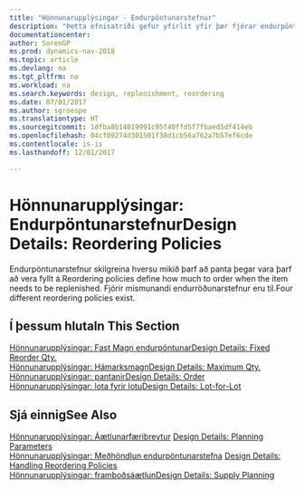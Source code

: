 ```yaml
---
title: "Hönnunarupplýsingar - Endurpöntunarstefnur"
description: "Þetta efnisatriði gefur yfirlit yfir þær fjórar endurpöntunarstefnur sem eru í boði fyrir áfyllingar."
documentationcenter: 
author: SorenGP
ms.prod: dynamics-nav-2018
ms.topic: article
ms.devlang: na
ms.tgt_pltfrm: na
ms.workload: na
ms.search.keywords: design, replenishment, reordering
ms.date: 07/01/2017
ms.author: sgroespe
ms.translationtype: HT
ms.sourcegitcommit: 1dfba8b14019991c95f40ffd5f7fbaed5df414eb
ms.openlocfilehash: 04cf09274d301501f38d1cb56a762a7b57ef6cde
ms.contentlocale: is-is
ms.lasthandoff: 12/01/2017

---
```

# <a name="design-details-reordering-policies"></a><span data-ttu-id="05d3e-103">Hönnunarupplýsingar: Endurpöntunarstefnur</span><span class="sxs-lookup"><span data-stu-id="05d3e-103">Design Details: Reordering Policies</span></span>
<span data-ttu-id="05d3e-104">Endurpöntunarstefnur skilgreina hversu mikið þarf að panta þegar vara þarf að vera fyllt á.</span><span class="sxs-lookup"><span data-stu-id="05d3e-104">Reordering policies define how much to order when the item needs to be replenished.</span></span> <span data-ttu-id="05d3e-105">Fjórir mismunandi endurröðunarstefnur eru til.</span><span class="sxs-lookup"><span data-stu-id="05d3e-105">Four different reordering policies exist.</span></span>  

## <a name="in-this-section"></a><span data-ttu-id="05d3e-106">Í þessum hluta</span><span class="sxs-lookup"><span data-stu-id="05d3e-106">In This Section</span></span>  
[<span data-ttu-id="05d3e-107">Hönnunarupplýsingar: Fast Magn endurpöntunar</span><span class="sxs-lookup"><span data-stu-id="05d3e-107">Design Details: Fixed Reorder Qty.</span></span>](design-details-fixed-reorder-qty.md)  
[<span data-ttu-id="05d3e-108">Hönnunarupplýsingar: Hámarksmagn</span><span class="sxs-lookup"><span data-stu-id="05d3e-108">Design Details: Maximum Qty.</span></span>](design-details-maximum-qty.md)  
[<span data-ttu-id="05d3e-109">Hönnunarupplýsingar: pantanir</span><span class="sxs-lookup"><span data-stu-id="05d3e-109">Design Details: Order</span></span>](design-details-order.md)  
[<span data-ttu-id="05d3e-110">Hönnunarupplýsingar: lota fyrir lotu</span><span class="sxs-lookup"><span data-stu-id="05d3e-110">Design Details: Lot-for-Lot</span></span>](design-details-lot-for-lot.md)  

## <a name="see-also"></a><span data-ttu-id="05d3e-111">Sjá einnig</span><span class="sxs-lookup"><span data-stu-id="05d3e-111">See Also</span></span>  
<span data-ttu-id="05d3e-112">[Hönnunarupplýsingar: Áætlunarfæribreytur](design-details-planning-parameters.md) </span><span class="sxs-lookup"><span data-stu-id="05d3e-112">[Design Details: Planning Parameters](design-details-planning-parameters.md) </span></span>  
<span data-ttu-id="05d3e-113">[Hönnunarupplýsingar: Meðhöndlun endurpöntunarstefna](design-details-handling-reordering-policies.md) </span><span class="sxs-lookup"><span data-stu-id="05d3e-113">[Design Details: Handling Reordering Policies](design-details-handling-reordering-policies.md) </span></span>  
[<span data-ttu-id="05d3e-114">Hönnunarupplýsingar: framboðsáætlun</span><span class="sxs-lookup"><span data-stu-id="05d3e-114">Design Details: Supply Planning</span></span>](design-details-supply-planning.md)


